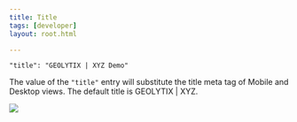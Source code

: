 ```yaml
---
title: Title
tags: [developer]
layout: root.html

---
```


`"title": "GEOLYTIX | XYZ Demo"`

The value of the `"title"` entry will substitute the title meta tag of Mobile and Desktop views. The default title is GEOLYTIX \| XYZ.

![](../title_1.png)
